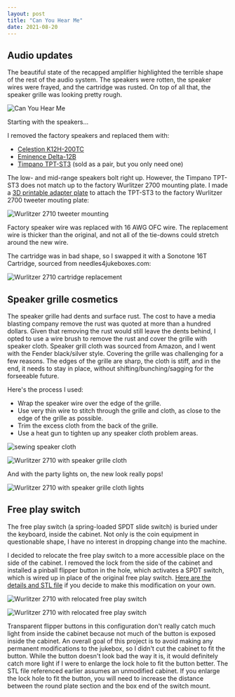 ```yaml
---
layout: post
title: "Can You Hear Me"
date: 2021-08-20
---
```


## Audio updates

The beautiful state of the recapped amplifier highlighted the terrible shape of the rest of the audio system. The speakers were rotten, the speaker wires were frayed, and the cartridge was rusted. On top of all that, the speaker grille was looking pretty rough.

![Can You Hear Me](/assets/images/20210820_2.jpeg)

Starting with the speakers...

I removed the factory speakers and replaced them with:
* [Celestion K12H-200TC](https://celestion.com/product/k12h-200tc/)
* [Eminence Delta-12B](https://www.eminence.com/speakers/speaker-detail/?model=Delta_12B)
* [Timpano TPT-ST3](https://timpanoaudio.com/product/tpt-st3-black-pair/) (sold as a pair, but you only need one)

The low- and mid-range speakers bolt right up. However, the Timpano TPT-ST3 does not match up to the factory Wurlitzer 2700 mounting plate. I made a [3D printable adapter plate](https://github.com/PostmortemJukebox/3d_assets/tree/main/tweeter_frame) to attach the TPT-ST3 to the factory Wurlitzer 2700 tweeter mouting plate: 

![Wurlitzer 2710 tweeter mounting](/assets/images/20210820_1.jpeg)

Factory speaker wire was replaced with 16 AWG OFC wire. The replacement wire is thicker than the original, and not all of the tie-downs could stretch around the new wire.

The cartridge was in bad shape, so I swapped it with a Sonotone 16T Cartridge, sourced from needles4jukeboxes.com:

![Wurlitzer 2710 cartridge replacement](/assets/images/20210820_6.jpeg)

## Speaker grille cosmetics

The speaker grille had dents and surface rust. The cost to have a media blasting company remove the rust was quoted at more than a hundred dollars. Given that removing the rust would still leave the dents behind, I opted to use a wire brush to remove the rust and cover the grille with speaker cloth. Speaker grill cloth was sourced from Amazon, and I went with the Fender black/silver style. Covering the grille was challenging for a few reasons. The edges of the grille are sharp, the cloth is stiff, and in the end, it needs to stay in place, without shifting/bunching/sagging for the forseeable future. 

Here's the process I used:
* Wrap the speaker wire over the edge of the grille.
* Use very thin wire to stitch through the grille and cloth, as close to the edge of the grille as possible.
* Trim the excess cloth from the back of the grille.
* Use a heat gun to tighten up any speaker cloth problem areas.

![sewing speaker cloth](/assets/images/20210820_3.jpeg)

![Wurlitzer 2710 with speaker grille cloth](/assets/images/20210820_4.jpeg)

And with the party lights on, the new look really pops!

![Wurlitzer 2710 with speaker grille cloth lights](/assets/images/20210820_5.jpeg)

## Free play switch

The free play switch (a spring-loaded SPDT slide switch) is buried under the keyboard, inside the cabinet. Not only is the coin equipment in questionable shape, I have no interest in dropping change into the machine.

I decided to relocate the free play switch to a more accessible place on the side of the cabinet. I removed the lock from the side of the cabinet and installed a pinball flipper button in the hole, which activates a SPDT switch, which is wired up in place of the original free play switch. [Here are the details and STL file](https://github.com/PostmortemJukebox/3d_assets/tree/main/flipper_switch) if you decide to make this modification on your own.

![Wurlitzer 2710 with relocated free play switch](/assets/images/20210820_7.jpeg)

![Wurlitzer 2710 with relocated free play switch](/assets/images/20210820_8.jpeg)

Transparent flipper buttons in this configuration don't really catch much light from inside the cabinet because not much of the button is exposed inside the cabinet. An overall goal of this project is to avoid making any permanent modifications to the jukebox, so I didn't cut the cabinet to fit the button. While the button doesn't look bad the way it is, it would definitely catch more light if I were to enlarge the lock hole to fit the button better. The STL file referenced earlier assumes an unmodified cabinet. If you enlarge the lock hole to fit the button, you will need to increase the distance between the round plate section and the box end of the switch mount.
